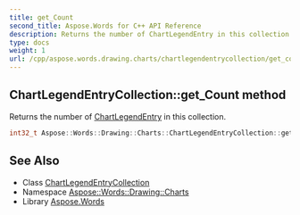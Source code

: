 ```yaml
---
title: get_Count
second_title: Aspose.Words for C++ API Reference
description: Returns the number of ChartLegendEntry in this collection.
type: docs
weight: 1
url: /cpp/aspose.words.drawing.charts/chartlegendentrycollection/get_count/
---
```

## ChartLegendEntryCollection::get_Count method


Returns the number of [ChartLegendEntry](../../chartlegendentry/) in this collection.

```cpp
int32_t Aspose::Words::Drawing::Charts::ChartLegendEntryCollection::get_Count()
```

## See Also

* Class [ChartLegendEntryCollection](../)
* Namespace [Aspose::Words::Drawing::Charts](../../)
* Library [Aspose.Words](../../../)
